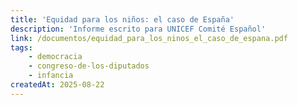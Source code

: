 ```yaml
---
title: 'Equidad para los niños: el caso de España'
description: 'Informe escrito para UNICEF Comité Español'
link: /documentos/equidad_para_los_ninos_el_caso_de_espana.pdf
tags:
    - democracia
    - congreso-de-los-diputados
    - infancia
createdAt: 2025-08-22
---
```

